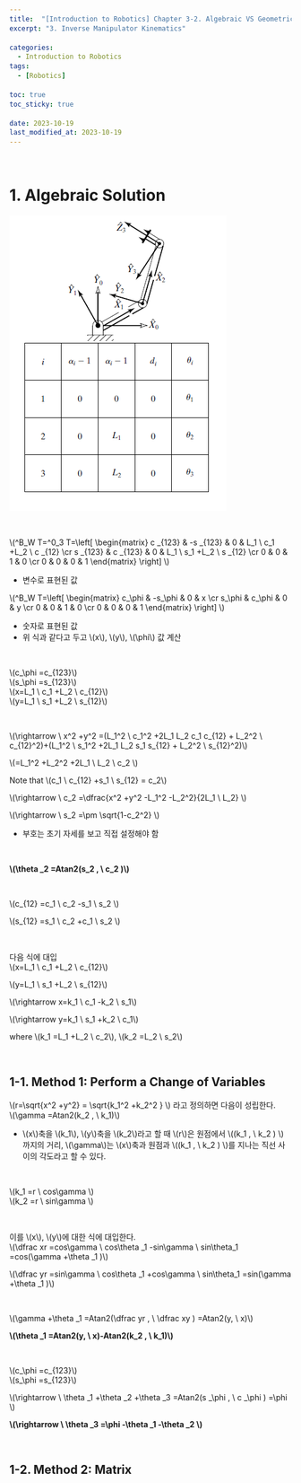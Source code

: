 ```yaml
---
title:  "[Introduction to Robotics] Chapter 3-2. Algebraic VS Geometric"
excerpt: "3. Inverse Manipulator Kinematics"

categories:
  - Introduction to Robotics
tags:
  - [Robotics]

toc: true
toc_sticky: true
 
date: 2023-10-19
last_modified_at: 2023-10-19
---
```


&nbsp;

# 1. Algebraic Solution
![image](/assets/images/IR_Figure4.7.png)

&nbsp;

\\(^B_W T=^0_3 T=\left[ \begin{matrix} c _{123} & -s _{123} & 0 & L_1 \ c_1 +L_2 \ c _{12} \cr 
s _{123} & c _{123} & 0 & L_1 \ s_1 +L_2 \ s _{12} \cr 0 & 0 & 1 & 0 \cr 0 & 0 & 0 & 1 \end{matrix} \right] \\)
- 변수로 표현된 값

\\(^B_W T=\left[ \begin{matrix} c_\phi & -s_\phi & 0 & x \cr s_\phi & c_\phi & 0 & y \cr 0 & 0 & 1 & 0 \cr 0 & 0 & 0 & 1 \end{matrix} \right] \\)
- 숫자로 표현된 값
- 위 식과 같다고 두고 \\(x\\), \\(y\\), \\(\phi\\) 값 계산

&nbsp;

\\(c_\phi =c_{123}\\)\
\\(s_\phi =s_{123}\\)\
\\(x=L_1 \ c_1 +L_2 \ c_{12}\\)\
\\(y=L_1 \ s_1 +L_2 \ s_{12}\\)

&nbsp;

\\(\rightarrow \ x^2 +y^2 =(L_1^2 \ c_1^2 +2L_1 L_2 c_1 c_{12} + L_2^2 \ c_{12}^2)+(L_1^2 \ s_1^2 +2L_1 L_2 s_1 s_{12} + L_2^2 \ s_{12}^2)\\)

\\(=L_1^2 +L_2^2 +2L_1 \ L_2 \ c_2 \\)

Note that \\(c_1 \ c_{12} +s_1 \ s_{12} = c_2\\)

\\(\rightarrow \ c_2 =\dfrac{x^2 +y^2 -L_1^2 -L_2^2}{2L_1 \ L_2} \\)

\\(\rightarrow \ s_2 =\pm \sqrt{1-c_2^2} \\)
- 부호는 초기 자세를 보고 직접 설정해야 함

&nbsp;

**\\(\theta _2 =Atan2(s_2 , \ c_2 )\\)**

&nbsp;

\\(c_{12} =c_1 \ c_2 -s_1 \ s_2 \\)

\\(s_{12} =s_1 \ c_2 +c_1 \ s_2 \\)

&nbsp;

다음 식에 대입\
\\(x=L_1 \ c_1 +L_2 \ c_{12}\\)

\\(y=L_1 \ s_1 +L_2 \ s_{12}\\)

\\(\rightarrow x=k_1 \ c_1 -k_2 \ s_1\\)

\\(\rightarrow y=k_1 \ s_1 +k_2 \ c_1\\)

where \\(k_1 =L_1 +L_2 \ c_2\\), \\(k_2 =L_2 \ s_2\\)

&nbsp;

## 1-1. Method 1: Perform a Change of Variables
\\(r=\sqrt{x^2 +y^2} = \sqrt{k_1^2 +k_2^2 } \\) 라고 정의하면 다음이 성립한다.\
\\(\gamma =Atan2(k_2 , \ k_1)\\)
- \\(x\\)축을 \\(k_1\\), \\(y\\)축을 \\(k_2\\)라고 할 때 \\(r\\)은 원점에서 \\((k_1 , \ k_2 ) \\) 까지의 거리, \\(\gamma\\)는 \\(x\\)축과 원점과 \\((k_1 , \ k_2 ) \\)를 지나는 직선 사이의 각도라고 할 수 있다.

&nbsp;

\\(k_1 =r \ cos\gamma \\)\
\\(k_2 =r \ sin\gamma \\)

&nbsp;

이를 \\(x\\), \\(y\\)에 대한 식에 대입한다.\
\\(\dfrac xr =cos\gamma \ cos\theta _1 -sin\gamma \ sin\theta_1 =cos(\gamma +\theta _1 )\\)

\\(\dfrac yr =sin\gamma \ cos\theta _1 +cos\gamma \ sin\theta_1 =sin(\gamma +\theta _1 )\\)

&nbsp;

\\(\gamma +\theta _1 =Atan2(\dfrac yr , \ \dfrac xy ) =Atan2(y, \ x)\\)

**\\(\theta _1 =Atan2(y, \ x)-Atan2(k_2 , \ k_1)\\)**

&nbsp;

\\(c_\phi =c_{123}\\)\
\\(s_\phi =s_{123}\\)

\\(\rightarrow \ \theta _1 +\theta _2 +\theta _3 =Atan2(s _\phi , \ c _\phi ) =\phi \\)

**\\(\rightarrow \ \theta _3 =\phi -\theta _1 -\theta _2 \\)**

&nbsp;

## 1-2. Method 2: Matrix
